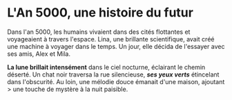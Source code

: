 # L'An 5000, une histoire du futur

Dans l'an 5000, les humains vivaient dans des cités flottantes et 
voyageaient à travers l'espace. Lina, une brillante scientifique, avait
créé une machine à voyager dans le temps. Un jour, elle décida de l'essayer 
avec ses amis, Alex et Mila.

**La lune brillait intensément** dans le ciel nocturne, éclairant le chemin 
déserté. Un chat noir traversa la rue silencieuse, ***ses yeux verts*** 
étincelant dans l'obscurité. Au loin, une mélodie douce émanait d'une maison, 
ajoutant > une touche de mystère à la nuit paisible.
